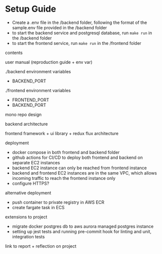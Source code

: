 # Setup Guide

- Create a .env file in the /backend folder, following the format of the sample.env file provided in the /backend folder
- to start the backend service and postgresql database, run `make run` in the /backend folder
- to start the frontend service, run `make run` in the /frontend folder


contents

user manual (reproduction guide + env var)

./backend environment variables
- BACKEND_PORT

./frontend environment variables
- FRONTEND_PORT
- BACKEND_PORT

mono repo design

backend architecture

frontend framework + ui library + redux flux architecture

deployment
- docker compose in both frontend and backend folder
- github actions for CI/CD to deploy both frontend and backend on separate EC2 instances
- backend EC2 instance can only be reached from frontend instance
- backend and frontend EC2 instances are in the same VPC, which allows incoming traffic to reach the frontend instance only
- configure HTTPS?

alternative deployment
- push container to private registry in AWS ECR
- create fargate task in ECS

extensions to project
- migrate docker postgres db to aws aurora managed postgres instance
- setting up jest tests and running pre-commit hook for linting and unit, integration tests

link to report + reflection on project
